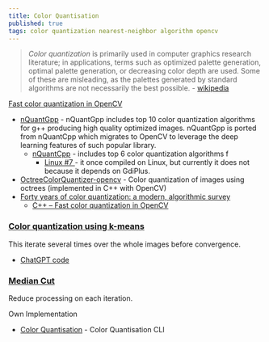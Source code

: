 ```yaml
---
title: Color Quantisation
published: true
tags: color quantization nearest-neighbor algorithm opencv
---
```

> *Color quantization* is primarily used in computer graphics research literature; in applications, terms such as optimized palette generation, optimal palette generation, or decreasing color depth are used. Some of these are misleading, as the palettes generated by standard algorithms are not necessarily the best possible. - [wikipedia](https://en.wikipedia.org/wiki/Color_quantization)


[Fast color quantization in OpenCV](https://stackoverflow.com/questions/49710006/fast-color-quantization-in-opencv)  
- [nQuantGpp](https://github.com/mcychan/nQuantGpp?tab=readme-ov-file#nquantgpp) - nQuantGpp includes top 10 color quantization algorithms for g++ producing high quality optimized images. nQuantGpp is ported from nQuantCpp which migrates to OpenCV to leverage the deep learning features of such popular library.
	- [nQuantCpp](https://github.com/mcychan/nQuantCpp?tab=readme-ov-file#nquantcpp) -  includes top 6 color quantization algorithms f
    	- [ Linux #7 ](https://github.com/mcychan/nQuantCpp/issues/7) - it once compiled on Linux, but currently it does not because it depends on GdiPlus.
- [OctreeColorQuantizer-opencv](https://github.com/mseurre/OctreeColorQuantizer-opencv?tab=readme-ov-file#octreecolorquantizer-opencv) - Color quantization of images using octrees (implemented in C++ with OpenCV)
- [Forty years of color quantization: a modern, algorithmic
survey](https://faculty.uca.edu/ecelebi/documents/AIRE_2023.pdf)
	- [C++ – Fast color quantization in OpenCV](https://itecnotes.com/tecnote/c-fast-color-quantization-in-opencv/)

### [Color quantization using k-means](https://se7entyse7en.dev/posts/color-quantization-using-k-means/)

This iterate several times over the whole images before convergence.

- [ChatGPT code](https://chatgpt.com/share/78c8c7b9-4516-4c51-9c5a-d6ee30a18d75)

### [Median Cut](https://muthu.co/reducing-the-number-of-colors-of-an-image-using-median-cut-algorithm/)

Reduce processing on each iteration.

Own Implementation
- [Color Quantisation](https://github.com/yduf/qcolor/tree/master?tab=readme-ov-file#color-quantisation-alph%C3%A0) - Color Quantisation CLI
